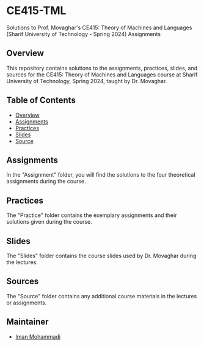 # CE415-TML
Solutions to Prof. Movaghar's CE415: Theory of Machines and Languages (Sharif University of Technology - Spring 2024) Assignments

## Overview

This repository contains solutions to the assignments, practices, slides, and sources for the CE415: Theory of Machines and Languages course at Sharif University of Technology, Spring 2024, taught by Dr. Movaghar.

## Table of Contents

- [Overview](#overview)
- [Assignments](#assignments)
- [Practices](#practices)
- [Slides](#slides)
- [Source](#source)

## Assignments

In the "Assignment" folder, you will find the solutions to the four theoretical assignments during the course.

## Practices

The "Practice" folder contains the exemplary assignments and their solutions given during the course.

## Slides

The "Slides" folder contains the course slides used by Dr. Movaghar during the lectures.

## Sources

The "Source" folder contains any additional course materials in the lectures or assignments.



## Maintainer

- [Iman Mohammadi](https://github.com/Imanm02)
